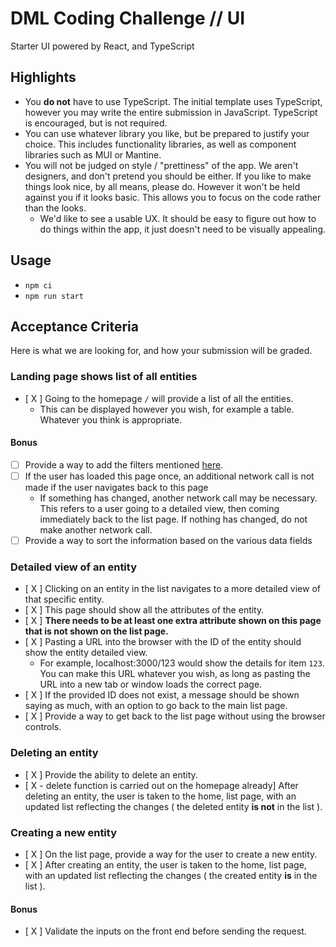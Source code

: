 # DML Coding Challenge // UI

Starter UI powered by React, and TypeScript

## Highlights

- You **do not** have to use TypeScript. The initial template uses TypeScript, however you may write the entire submission in JavaScript. TypeScript is encouraged, but is not required.
- You can use whatever library you like, but be prepared to justify your choice. This includes functionality libraries, as well as component libraries such as MUI or Mantine.
- You will not be judged on style / "prettiness" of the app. We aren't designers, and don't pretend you should be either. If you like to make things look nice, by all means, please do. However it won't be held against you if it looks basic. This allows you to focus on the code rather than the looks.
  - We'd like to see a usable UX. It should be easy to figure out how to do things within the app, it just doesn't need to be visually appealing.

## Usage

- `npm ci`
- `npm run start`

## Acceptance Criteria

Here is what we are looking for, and how your submission will be graded.

### Landing page shows list of all entities

- [ X ] Going to the homepage `/` will provide a list of all the entities.
  - This can be displayed however you wish, for example a table. Whatever you think is appropriate.

#### Bonus

- [ ] Provide a way to add the filters mentioned [here](../api/README.md#search-an-entity).
- [ ] If the user has loaded this page once, an additional network call is not made if the user navigates back to this page
  - If something has changed, another network call may be necessary. This refers to a user going to a detailed view, then coming immediately back to the list page. If nothing has changed, do not make another network call.
- [ ] Provide a way to sort the information based on the various data fields

### Detailed view of an entity

<!-- Change to no need for Router - be ambiguous -->

- [ X ] Clicking on an entity in the list navigates to a more detailed view of that specific entity.
- [ X ] This page should show all the attributes of the entity.
- [ X ] **There needs to be at least one extra attribute shown on this page that is not shown on the list page.**
- [ X ] Pasting a URL into the browser with the ID of the entity should show the entity detailed view.
  - For example, localhost:3000/123 would show the details for item `123`. You can make this URL whatever you wish, as long as pasting the URL into a new tab or window loads the correct page.
- [ X ] If the provided ID does not exist, a message should be shown saying as much, with an option to go back to the main list page.
- [ X ] Provide a way to get back to the list page without using the browser controls.

### Deleting an entity

<!-- User sees list after delete -->

- [ X ] Provide the ability to delete an entity.
- [ X - delete function is carried out on the homepage already] After deleting an entity, the user is taken to the home, list page, with an updated list reflecting the changes ( the deleted entity **is not** in the list ).

### Creating a new entity

- [ X ] On the list page, provide a way for the user to create a new entity.
- [ X ] After creating an entity, the user is taken to the home, list page, with an updated list reflecting the changes ( the created entity **is** in the list ).

#### Bonus

- [ X ] Validate the inputs on the front end before sending the request.
